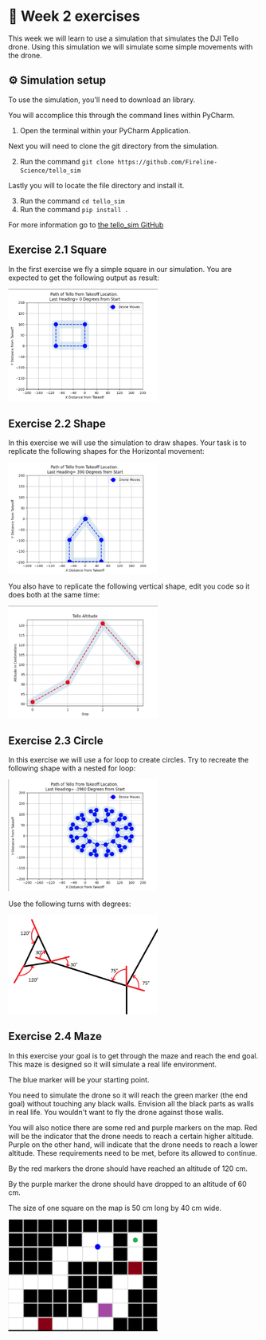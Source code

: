 # :pencil: Week 2 exercises 
This week we will learn to use a simulation that simulates the DJI Tello drone. 
Using this simulation we will simulate some simple movements with the drone. 

## :gear: Simulation setup
To use the simulation, you'll need to download an library.

You will accomplice this through the command lines within PyCharm.

1. Open the terminal within your PyCharm Application.

Next you will need to clone the git directory from the simulation.

2. Run the command  `git clone https://github.com/Fireline-Science/tello_sim`

Lastly you will to locate the file directory and install it.

3. Run the command `cd tello_sim`
4. Run the command `pip install .`

For more information go to [the tello_sim GitHub](https://github.com/Fireline-Science/tello_sim)

## Exercise 2.1 Square
In the first exercise we fly a simple square in our simulation. 
You are expected to get the following output as result:

<img src="/Media/Exercise%202.1%20Week%202.png" width="300"/>

## Exercise 2.2 Shape
In this exercise we will use the simulation to draw shapes. 
Your task is to replicate the following shapes for the Horizontal movement:

<img src="/Media/Exercise2.png" width="300"/>

You also have to replicate the following vertical shape, edit you code so it does both at the same time:

<img src="/Media/verGraph.png" width="300"/>

## Exercise 2.3 Circle
In this exercise we will use a for loop to create circles. Try to recreate the following shape with a nested for loop:

<img src="/Media/LoopShape.png" width="300"/>

Use the following turns with degrees:

<img src="/Media/angle's.png" width="300"/>

## Exercise 2.4 Maze

In this exercise your goal is to get through the maze and reach the end goal. This maze is designed so it will simulate a real life environment.

The blue marker will be your starting point. 

You need to simulate the drone so it will reach the green marker (the end goal) without touching any black walls. Envision all the black parts as walls in real life. 
You wouldn't want to fly the drone against those walls.

You will also notice there are some red and purple markers on the map. 
Red will be the indicator that the drone needs to reach a certain higher altitude. 
Purple on the other hand, will indicate that the drone needs to reach a lower altitude. 
These requirements need to be met, before its allowed to continue.

By the red markers the drone should have reached an altitude of 120 cm.

By the purple marker the drone should have dropped to an altitude of 60 cm.

The size of one square on the map is 50 cm long by 40 cm wide.

<img src="/Media/MazeExercise.png" width="300"/>